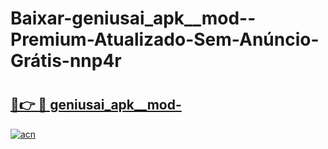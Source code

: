 # Baixar-geniusai_apk__mod--Premium-Atualizado-Sem-Anúncio-Grátis-nnp4r

# <h2><a href="https://u6i8oh.esa.edu.pl?src=geniusai_apk__mod-&ref=nnp4r">🔗👉 🔴 geniusai_apk__mod-</a></h2>

[![acn](https://github.com/user-attachments/assets/0f9c940e-d8b0-45ae-aac7-cd30a18b3e1c)](https://u6i8oh.esa.edu.pl?src=geniusai_apk__mod-&ref=nnp4r)

